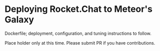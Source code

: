 # Deploying Rocket.Chat to Meteor's Galaxy

Dockerfile; deployment, configuration, and tuning instructions to follow.

Place holder only at this time.  Please submit PR if you have contributions.
